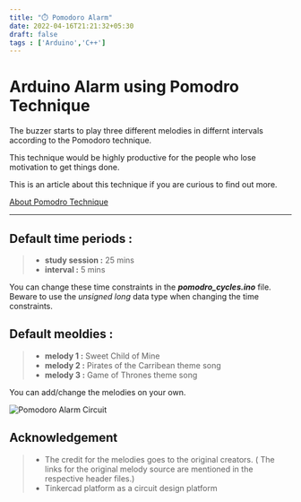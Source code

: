 ```yaml
---
title: "⏱️ Pomodoro Alarm"
date: 2022-04-16T21:21:32+05:30
draft: false
tags : ['Arduino','C++']
---
```


# Arduino Alarm using Pomodro Technique

The buzzer starts to play three different melodies in differnt intervals according to the Pomodoro technique.

This technique would be highly productive for the people who lose motivation to get things done. 

This is an article about this technique if you are curious to find out more. 

[About Pomodro Technique](https://todoist.com/productivity-methods/pomodoro-technique)

---
## Default time periods :
> * __study session :__  25 mins 
> * __interval :__ 5 mins

You can change these time constraints in the _**pomodro_cycles.ino**_ file. Beware to use the *unsigned long* data type when changing the time constraints.

## Default meoldies :
> * __melody 1 :__ Sweet Child of Mine 
> * __melody 2 :__ Pirates of the Carribean theme song
> * __melody 3 :__ Game of Thrones theme song 

You can add/change the melodies on your own.

![Pomodoro Alarm Circuit](/images/Pomodoro_Alarm.png "Pomodro alarm circuit")

## Acknowledgement

> * The credit for the melodies goes to the original creators. 
> ( The links for the original melody source are mentioned in the respective header files.) 
> * Tinkercad platform as a circuit design platform
